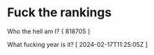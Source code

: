 # Fuck the rankings

Who the hell am I?
{ 818705 }

What fucking year is it?
[ 2024-02-17T11:25:05Z ]
